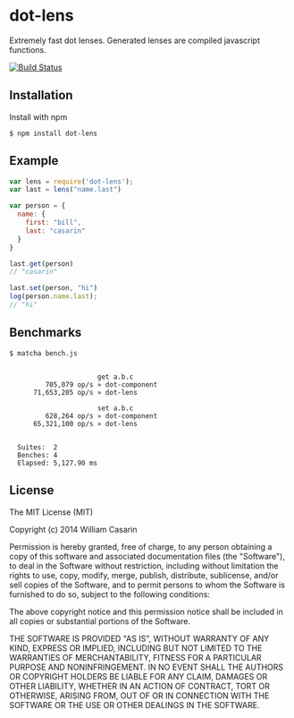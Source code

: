 
# dot-lens

  Extremely fast dot lenses. Generated lenses are compiled javascript functions.

  [![Build Status](https://travis-ci.org/jb55/dot-lens.svg)](https://travis-ci.org/jb55/dot-lens)

## Installation

  Install with npm

    $ npm install dot-lens

## Example

```js
var lens = require('dot-lens');
var last = lens("name.last")

var person = {
  name: {
    first: "bill",
    last: "casarin"
  }
}

last.get(person)
// "casarin"

last.set(person, "hi")
log(person.name.last);
// "hi"
```

## Benchmarks

    $ matcha bench.js


                          get a.b.c
             705,079 op/s » dot-component
          71,653,205 op/s » dot-lens

                          set a.b.c
             628,264 op/s » dot-component
          65,321,100 op/s » dot-lens


      Suites:  2
      Benches: 4
      Elapsed: 5,127.90 ms

## License

  The MIT License (MIT)

  Copyright (c) 2014 William Casarin

  Permission is hereby granted, free of charge, to any person obtaining a copy
  of this software and associated documentation files (the "Software"), to deal
  in the Software without restriction, including without limitation the rights
  to use, copy, modify, merge, publish, distribute, sublicense, and/or sell
  copies of the Software, and to permit persons to whom the Software is
  furnished to do so, subject to the following conditions:

  The above copyright notice and this permission notice shall be included in
  all copies or substantial portions of the Software.

  THE SOFTWARE IS PROVIDED "AS IS", WITHOUT WARRANTY OF ANY KIND, EXPRESS OR
  IMPLIED, INCLUDING BUT NOT LIMITED TO THE WARRANTIES OF MERCHANTABILITY,
  FITNESS FOR A PARTICULAR PURPOSE AND NONINFRINGEMENT. IN NO EVENT SHALL THE
  AUTHORS OR COPYRIGHT HOLDERS BE LIABLE FOR ANY CLAIM, DAMAGES OR OTHER
  LIABILITY, WHETHER IN AN ACTION OF CONTRACT, TORT OR OTHERWISE, ARISING FROM,
  OUT OF OR IN CONNECTION WITH THE SOFTWARE OR THE USE OR OTHER DEALINGS IN
  THE SOFTWARE.
